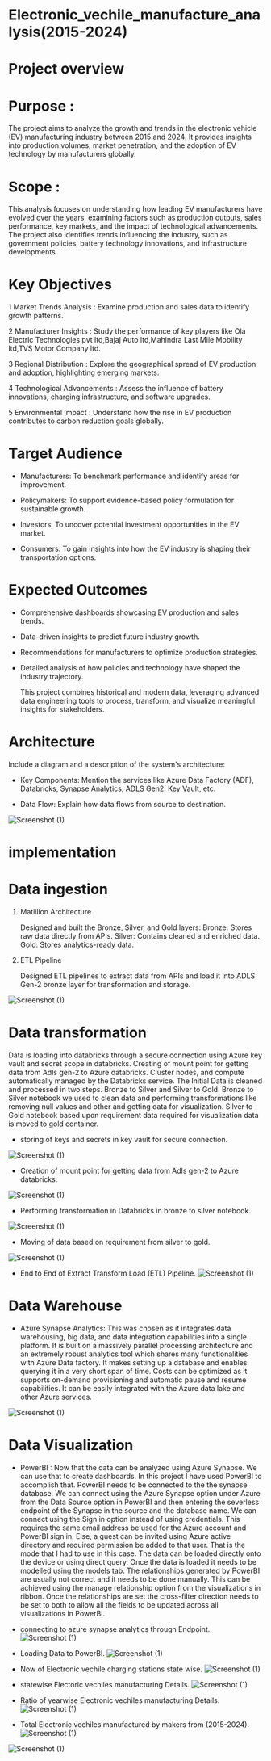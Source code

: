 # Electronic_vechile_manufacture_analysis(2015-2024)
# Project overview
# Purpose :
The project aims to analyze the growth and trends in the electronic vehicle (EV) manufacturing industry between 2015 and 2024. It provides insights into production volumes, market penetration, and the adoption of EV technology by manufacturers globally.
# Scope :
This analysis focuses on understanding how leading EV manufacturers have evolved over the years, examining factors such as production outputs, sales performance, key markets, and the impact of technological advancements. The project also identifies trends influencing the industry, such as government policies, battery technology innovations, and infrastructure developments.
# Key Objectives
1 Market Trends Analysis : Examine production and sales data to identify growth patterns.

2 Manufacturer Insights : Study the performance of key players like Ola Electric Technologies pvt ltd,Bajaj Auto ltd,Mahindra Last Mile Mobility ltd,TVS Motor Company ltd.

3 Regional Distribution : Explore the geographical spread of EV production and adoption, highlighting emerging markets.

4 Technological Advancements : Assess the influence of battery innovations, charging infrastructure, and software upgrades.

5 Environmental Impact : Understand how the rise in EV production contributes to carbon reduction goals globally.

# Target Audience
* Manufacturers: To benchmark performance and identify areas for improvement.
  
* Policymakers: To support evidence-based policy formulation for sustainable growth.

* Investors: To uncover potential investment opportunities in the EV market.

* Consumers: To gain insights into how the EV industry is shaping their transportation options.

# Expected Outcomes
* Comprehensive dashboards showcasing EV production and sales trends.

* Data-driven insights to predict future industry growth.

* Recommendations for manufacturers to optimize production strategies.
  
* Detailed analysis of how policies and technology have shaped the industry trajectory.

  This project combines historical and modern data, leveraging advanced data engineering tools to process, transform, and visualize meaningful insights for stakeholders.

# Architecture
  Include a diagram and a description of the system's architecture:

* Key Components: Mention the services like Azure Data Factory (ADF), Databricks, Synapse Analytics, ADLS Gen2, Key Vault, etc.

* Data Flow: Explain how data flows from source to destination.
  
![Screenshot (1)](https://github.com/GsrSanthosh/Electronic_vechile_manufacture_analysis-2015-2024-/blob/bd9518530c9181fef3ed8602286e21e1d6944ea5/EV_Project/Screenshot%202024-11-23%20142948.png
)
# implementation
# Data ingestion
1. Matillion Architecture
   
   Designed and built the Bronze, Silver, and Gold layers:
   Bronze: Stores raw data directly from APIs.
   Silver: Contains cleaned and enriched data.
   Gold: Stores analytics-ready data.
2. ETL Pipeline
   
   Designed ETL pipelines to extract data from APIs and load it into ADLS Gen-2 bronze layer for transformation and storage.

![Screenshot (1)](https://github.com/GsrSanthosh/Electronic_vechile_manufacture_analysis-2015-2024-/blob/187751a9a7b448c22a54061feab81485a144560b/Screenshot%202024-11-23%20191310.png)

# Data transformation
  Data is loading into databricks through a secure connection using Azure key vault and secret scope in databricks.
  Creating of mount point  for getting data from Adls gen-2 to Azure databricks.
  Cluster nodes, and compute automatically managed by the Databricks service.
  The Initial Data is cleaned and processed in two steps. Bronze to Silver and Silver to Gold.
  Bronze to Silver notebook we used to clean data and performing transformations like removing null values and other and getting data for visualization.
  Silver to Gold notebook based upon requirement data required for visualization data is moved to gold container.
  * storing of keys and secrets in key vault for secure connection.
    
![Screenshot (1)](https://github.com/GsrSanthosh/Electronic_vechile_manufacture_analysis-2015-2024-/blob/160e5601d0e378f1ccaa825cbe92e56c5aec1dac/Screenshot%202024-11-25%20193214.png)

  * Creation of mount point  for getting data from Adls gen-2 to Azure databricks.
    
![Screenshot (1)](https://github.com/GsrSanthosh/Electronic_vechile_manufacture_analysis-2015-2024-/blob/160e5601d0e378f1ccaa825cbe92e56c5aec1dac/Screenshot%202024-12-09%20184434.png)

  * Performing transformation in Databricks in bronze to silver notebook.
    
![Screenshot (1)](https://github.com/GsrSanthosh/Electronic_vechile_manufacture_analysis-2015-2024-/blob/160e5601d0e378f1ccaa825cbe92e56c5aec1dac/Screenshot%202024-12-09%20184205.png)

  * Moving of data based on requirement from silver to gold.
    
![Screenshot (1)](https://github.com/GsrSanthosh/Electronic_vechile_manufacture_analysis-2015-2024-/blob/160e5601d0e378f1ccaa825cbe92e56c5aec1dac/Screenshot%202024-12-09%20184510.png)

  * End to End of Extract Transform Load (ETL) Pipeline.
![Screenshot (1)](https://github.com/GsrSanthosh/Electronic_vechile_manufacture_analysis-2015-2024-/blob/adb461b83412788d43b9b8a0648ab55528aec1da/EV_Project/Screenshot%202024-11-28%20201530.png)
 # Data Warehouse
 * Azure Synapse Analytics: This was chosen as it integrates data warehousing, big data, and data integration capabilities into a single platform.
   It is built on a massively parallel processing architecture and an extremely robust analytics tool which shares many functionalities with Azure Data factory.
   It makes setting up a database and enables querying it in a very short span of time.
   Costs can be optimized as it supports on-demand provisioning and automatic pause and resume capabilities.
   It can be easily integrated with the Azure data lake and other Azure services.

![Screenshot (1)](https://github.com/GsrSanthosh/Electronic_vechile_manufacture_analysis-2015-2024-/blob/33e5697610ea66676ec4548f90349174df01969c/Screenshot%202024-12-09%20192157.png)

 # Data Visualization
 * PowerBI : Now that the data can be analyzed using Azure Synapse. We can use that to create dashboards.
   In this project I have used PowerBI to accomplish that. PowerBI needs to be connected to the the synapse database.
   We can connect using the Azure Synapse option under Azure from the Data Source option in PowerBI and then entering the severless endpoint of the Synapse in the source and the database name.
   We can connect using the Sign in option instead of using credentials.
   This requires the same email address be used for the Azure account and PowerBI sign in.
   Else, a guest can be invited using Azure active directory and required permission be added to that user.
   That is the mode that I had to use in this case.
   The data can be loaded directly onto the device or using direct query.
   Once the data is loaded it needs to be modelled using the models tab.
   The relationships generated by PowerBI are usually not correct and it needs to be done manually.
   This can be achieved using the manage relationship option from the visualizations in ribbon.
   Once the relationships are set the cross-filter direction needs to be set to both to allow all the fields to be updated across all visualizations in PowerBI.

  * connecting to azure synapse analytics through Endpoint.
![Screenshot (1)](https://github.com/GsrSanthosh/Electronic_vechile_manufacture_analysis-2015-2024-/blob/4f8ffd005d2c047d3ce3e622d51bbc0afeda25a4/Screenshot%202024-12-09%20194447.png)

  * Loading Data to PowerBI.
![Screenshot (1)](https://github.com/GsrSanthosh/Electronic_vechile_manufacture_analysis-2015-2024-/blob/ade9f610eb95152570c21d7447171c49669eb968/Screenshot%202024-12-09%20195102.png)

  * Now of Electronic vechile charging stations state wise.
![Screenshot (1)](https://github.com/GsrSanthosh/Electronic_vechile_manufacture_analysis-2015-2024-/blob/588a6c444e3e363136e14586d87a900fb2dc67e5/PowerBI/Screenshot%202024-12-09%20132447.png)

  * statewise Electoric vechiles manufacturing Details.
![Screenshot (1)](https://github.com/GsrSanthosh/Electronic_vechile_manufacture_analysis-2015-2024-/blob/588a6c444e3e363136e14586d87a900fb2dc67e5/PowerBI/Screenshot%202024-12-09%20165459.png)

 * Ratio of yearwise Electronic vechiles manufacturing Details.
![Screenshot (1)](https://github.com/GsrSanthosh/Electronic_vechile_manufacture_analysis-2015-2024-/blob/c0c64847c1e14f9b9cd9a43e60c2dacf238e7e8b/PowerBI/Screenshot%202024-12-09%20171414.png)

 * Total Electronic vechiles manufactured by makers from (2015-2024).
![Screenshot (1)](https://github.com/GsrSanthosh/Electronic_vechile_manufacture_analysis-2015-2024-/blob/c0c64847c1e14f9b9cd9a43e60c2dacf238e7e8b/PowerBI/Screenshot%202024-12-09%20172457.png)

![Screenshot (1)](https://github.com/GsrSanthosh/Electronic_vechile_manufacture_analysis-2015-2024-/blob/c0c64847c1e14f9b9cd9a43e60c2dacf238e7e8b/PowerBI/Screenshot%202024-12-09%20174607.png)



